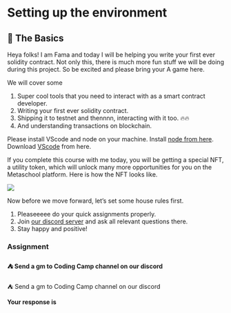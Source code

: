 ﻿# Setting up the environment

## **🔮 The Basics**

Heya folks! I am Fama and today I will be helping you write your first ever solidity contract. Not only this, there is much more fun stuff we will be doing during this project. So be excited and please bring your A game here.  
  
We will cover some  
  
1. Super cool tools that you need to interact with as a smart contract developer.  
2. Writing your first ever solidity contract.  
3. Shipping it to testnet and thennnn, interacting with it too. 🔥🔥  
4. And understanding transactions on blockchain.

Please install VScode and node on your machine. Install [node from here](https://nodejs.org/en/). Download [VScode](https://code.visualstudio.com/) from here.

If you complete this course with me today, you will be getting a special NFT, a utility token, which will unlock many more opportunities for you on the Metaschool platform. Here is how the NFT looks like.

![](https://lh3.googleusercontent.com/XA90aG5m4td1tcxoknDWavsFAFTULftVrzyhnLu8oM5AwEXm93ZChVq5D1h9gqkhMKPKHBkuOzyeA7jMjzogVRngAshjOaLsQo5lsn2U8ZtLt-jUMfZ0gzY5K2B7NdIM8oju6Lhw)

Now before we move forward, let’s set some house rules first.  
  
1. Pleaseeeee do your quick assignments properly.  
2. Join [our discord server](https://discord.gg/vbVMUwXWgc)  and ask all relevant questions there.  
3. Stay happy and positive!

### Assignment

#### ⛺️ Send a gm to Coding Camp channel on our discord

⛺️ Send a gm to Coding Camp channel on our discord

**Your response is**
